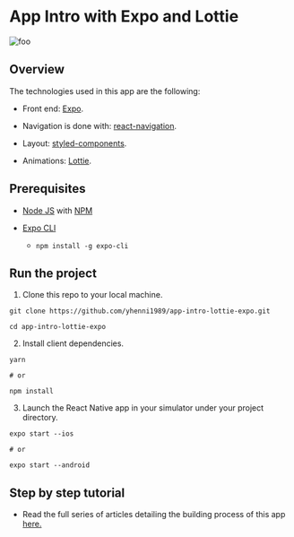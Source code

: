 # App Intro with Expo and Lottie

![foo](https://user-images.githubusercontent.com/26605247/70745742-63455780-1d1c-11ea-9bd8-6aeeca8a9439.gif)

## Overview

The technologies used in this app are the following:

* Front end: [Expo](https://docs.expo.io/versions/latest/workflow/expo-cli/).

* Navigation is done with: [react-navigation](https://reactnavigation.org/).

* Layout: [styled-components](https://www.styled-components.com/).

* Animations: [Lottie](https://github.com/react-native-community/lottie-react-native).

## Prerequisites

* [Node JS](https://nodejs.org/en/download/) with [NPM](https://docs.npmjs.com/downloading-and-installing-node-js-and-npm)

* [Expo CLI](https://docs.expo.io/versions/latest/workflow/expo-cli/)
  * `npm install -g expo-cli`
  
## Run the project

1. Clone this repo to your local machine.

```
git clone https://github.com/yhenni1989/app-intro-lottie-expo.git

cd app-intro-lottie-expo
```

2. Install client dependencies.

```
yarn

# or

npm install
```

3. Launch the React Native app in your simulator under your project directory.

```
expo start --ios

# or

expo start --android
```

## Step by step tutorial

* Read the full series of articles detailing the building process of this app [here.](https://bit.ly/2RTv0ok)
